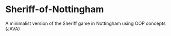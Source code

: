 # Sheriff-of-Nottingham
A minimalist version of the Sheriff game in Nottingham using OOP concepts (JAVA)
